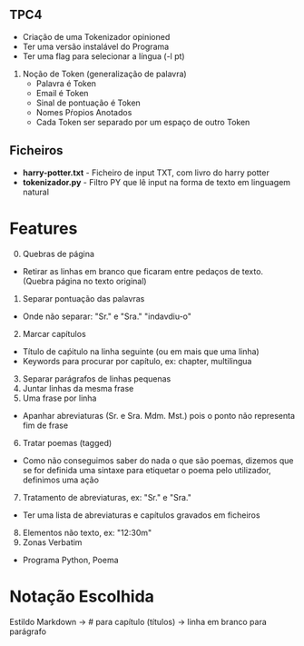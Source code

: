 ## TPC4

- Criação de uma Tokenizador opinioned
- Ter uma versão instalável do Programa
- Ter uma flag para selecionar a língua (-l pt) 

1. Noção de Token (generalização de palavra)
	- Palavra é Token
	- Email é Token
	- Sinal de pontuação é Token
	- Nomes Pŕopios Anotados
	- Cada Token ser separado por um espaço de outro Token

## Ficheiros

* **harry-potter.txt** - Ficheiro de input TXT, com livro do harry potter
* **tokenizador.py** - Filtro PY que lê input na forma de texto em linguagem natural

# Features

0. Quebras de página
  * Retirar as linhas em branco que ficaram entre pedaços de texto. (Quebra página no texto original)
1. Separar pontuação das palavras
  * Onde não separar: "Sr." e "Sra." "indavdiu-o"
2. Marcar capítulos
  * Título de caṕitulo na linha seguinte (ou em mais que uma linha)
  * Keywords para procurar por capítulo, ex: chapter, multilingua
3. Separar parágrafos de linhas pequenas
4. Juntar linhas da mesma frase
5. Uma frase por linha
  * Apanhar abreviaturas (Sr. e Sra. Mdm. Mst.) pois o ponto não representa fim de frase
6. Tratar poemas (tagged)
  * Como não conseguimos saber do nada o que são poemas, dizemos que se for definida uma sintaxe
    para etiquetar o poema pelo utilizador, definimos uma ação
7. Tratamento de abreviaturas, ex: "Sr." e "Sra."
  * Ter uma lista de abreviaturas e capítulos gravados em ficheiros
8. Elementos não texto, ex: "12:30m"
9. Zonas Verbatim
  * Programa Python, Poema
  
# Notação Escolhida

Estildo Markdown
    -> # para capítulo (títulos)
    -> linha em branco para parágrafo
